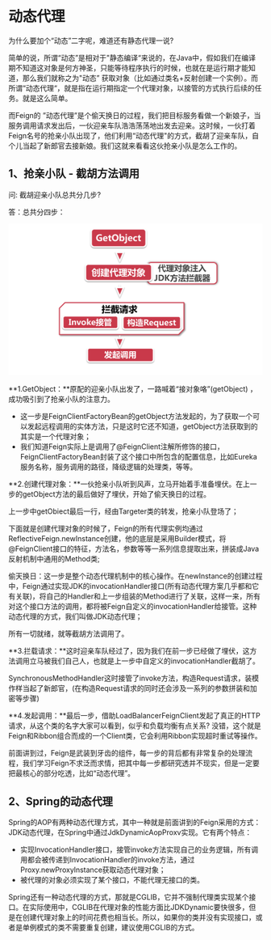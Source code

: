 # 动态代理

为什么要加个“动态”二字呢，难道还有静态代理一说?

简单的说，所谓“动态”是相对于"静态编译“来说的，在Java中，假如我们在编译期不知道这对象是何方神圣，只能等待程序执行的时候，也就在是运行期才能知道，那么我们就称之为"动态” 获取对象（比如通过类名+反射创建一个实例）。而所谓“动态代理“，就是指在运行期指定一个代理对象，以接管的方式执行后续的任务。就是这么简单。

而Feign的 ”动态代理”是个偷天换日的过程，我们把目标服务看做一个新娘子，当服务调用请求发出后，一伙迎亲车队浩浩荡荡地出发去迎亲。这时候，一伙打着Feign名号的抢亲小队出现了，他们利用“动态代理"的方式，截胡了迎亲车队，自个儿当起了新郎官去接新娘。我们这就来看看这伙抢亲小队是怎么工作的。

## 1、抢亲小队 - 截胡方法调用

问: 截胡迎亲小队总共分几步? 

答：总共分四步：

![输入图片说明](../img/03.png)

**1.GetObject：**原配的迎亲小队出发了，一路喊着“接对象咯”(getObject) ，成功吸引到了抢亲小队的注意力。

- 这一步是FeignClientFactoryBean的getObject方法发起的，为了获取一个可以发起远程调用的实体方法，只是这时它还不知道，getObject方法获取到的其实是一个代理对象；
- 我们知道Feign实际上是调用了@FeignClient注解所修饰的接口，FeignClientFactoryBean封装了这个接口中所包含的配置信息，比如Eureka服务名称，服务调用的路径，降级逻辑的处理类，等等。

**2.创建代理对象：**一伙抢亲小队听到风声，立马开始着手准备埋伏。在上一步的getObject方法的最后做好了埋伏，开始了偷天换日的过程。

上一步中getObiect最后一行，经由Targeter类的转发，抢亲小队登场了；

下面就是创建代理对象的时候了，Feign的所有代理实例均通过ReflectiveFeign.newInstance创建，他的底层是采用Builder模式，将@FeignClient接口的特征，方法名，参数等等一系列信息提取出来，拼装成Java反射机制中通用的Method类;

偷天换日：这一步是整个动态代理机制中的核心操作。在newInstance的创建过程中，Feign通过实现JDK的invocationHandler接口(所有动态代理方案几乎都和它有关联)，将自己的Handler和上一步组装的Method进行了关联，这样一来，所有对这个接口方法的调用，都将被Feign自定义的invocationHandler给接管。这种动态代理的方式，我们叫做JDK动态代理；

所有一切就绪，就等截胡方法调用了。

**3.拦载请求：**这时迎亲车队经过了，因为我们在前一步已经做了埋伏，这方法调用立马被我们自己人，也就是上一步中自定义的invocationHandler截胡了。

SynchronousMethodHandler这时接管了invoke方法，构造Request请求，装模作样当起了新郎官，(在构造Request请求的同时还会涉及一系列的参数拼装和加密等步骤)

**4.发起调用：**最后一步，借助LoadBalancerFeignClient发起了真正的HTTP请求，从这个类的名字大家可以看到，似乎和负载均衡有点关系? 没错，这个就是Feign和Ribbon组合而成的一个Client类，它会利用Ribbon实现超时重试等操作。

前面讲到过，Feign是武装到牙齿的组件，每一步的背后都有非常复杂的处理流程，我们学习Feign不求泛而求情，把其中每一步都研究透并不现实，但是一定要把最核心的部分吃透，比如“动态代理”。

## 2、Spring的动态代理

Spring的AOP有两种动态代理方式，其中一种就是前面讲到的Feign采用的方式：JDK动态代理，在Spring中通过JdkDynamicAopProxv实现。它有两个特点：

- 实现InvocationHandler接口，接管invoke方法实现自己的业务逻辑，所有调用都会被传递到InvocationHandler的invoke方法，通过Proxy.newProxylnstance获取动态代理对象；
- 被代理的对象必须实现了某个接口，不能代理无接口的类。

Spring还有一种动态代理的方式，那就是CGLIB，它并不强制代理类实现某个接口。在实际使用中，CGLIB在代理对象的性能方面比JDKDynamic要快很多，但是在创建代理对象上的时间花费也相当长。所以，如果你的类并没有实现接口，或者是单例模式的类不需要重复创建，建议使用CGLIB的方式。